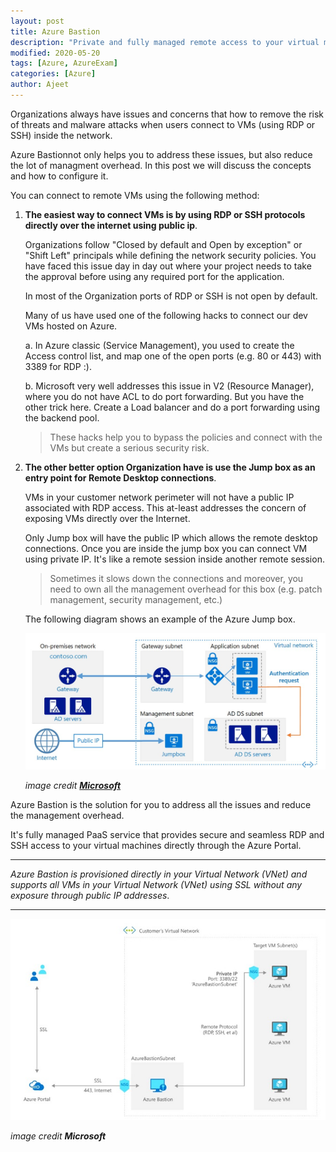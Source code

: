 ```yaml
---
layout: post
title: Azure Bastion
description: "Private and fully managed remote access to your virtual machines"
modified: 2020-05-20
tags: [Azure, AzureExam]
categories: [Azure]
author: Ajeet
---
```


Organizations always have issues and concerns that how to remove the risk of threats and malware attacks when users connect to VMs (using RDP or SSH) inside the network.

Azure Bastionnot only helps you to address these issues, but also reduce the lot of managment overhead. In this post we will discuss the concepts and how to configure it.

<!--more-->

You can connect to remote VMs using the following method:

1. **The easiest way to connect VMs is by using RDP or SSH protocols directly over the internet using public ip**.
   
   Organizations follow "Closed by default and Open by exception" or "Shift Left" principals while defining the network security policies. You have faced this issue day in day out where your project needs to take the approval before using any required port for the application. 
  
   In most of the Organization ports of RDP or SSH is not open by default. 

   Many of us have used one of the following hacks to connect our dev VMs hosted on Azure. 

   a. In Azure classic (Service Management), you used to create the Access control list, and map one of the open ports (e.g. 80 or 443) with 3389 for RDP :).

   b. Microsoft very well addresses this issue in V2 (Resource Manager), where you do not have ACL to do port forwarding. But you have the other trick here. Create a Load balancer and do a port forwarding using the backend pool. 

    >These hacks help you to bypass the policies and connect with the VMs but create a serious security risk.

2. **The other better option Organization have is use the Jump box as an entry point for Remote Desktop connections**.

    VMs in your customer network perimeter will not have a public IP associated with RDP access. This at-least addresses the concern of exposing VMs directly over the Internet. 

    Only Jump box will have the public IP which allows the remote desktop connections. Once you are inside the jump box you can connect VM using private IP. It's like a remote session inside another remote session.

    >Sometimes it slows down the connections and moreover, you need to own all the management overhead for this box (e.g. patch management, security management, etc.)

    The following diagram shows an example of the Azure Jump box.


    ![](/images/posts/azure/jumpbox.jpg)

    *image credit [**Microsoft**](https://docs.microsoft.com/en-us/azure/architecture/reference-architectures/identity/adds-extend-domain)*

Azure Bastion is the solution for you to address all the issues and reduce the management overhead.

It's fully managed PaaS service that provides secure and seamless RDP and SSH access to your virtual machines directly through the Azure Portal. 

---
*Azure Bastion is provisioned directly in your Virtual Network (VNet) and supports all VMs in your Virtual Network (VNet) using SSL without any exposure through public IP addresses*.

---


![](/images/posts/azure/azurebastion.JPG)

*image credit **Microsoft***